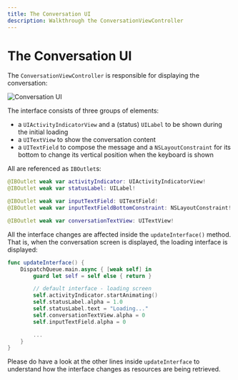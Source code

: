 ```yaml
---
title: The Conversation UI
description: Walkthrough the ConversationViewController
---
```


# The Conversation UI

The `ConversationViewController` is responsible for displaying the conversation:

![Conversation UI](/assets/images/client-sdk/ios-messaging/conversation-ui.png)

The interface consists of three groups of elements:

- a `UIActivityIndicatorView` and a (status) `UILabel` to be shown during the initial loading
- a `UITextView` to show the conversation content
- a `UITextField` to compose the message and a `NSLayoutConstraint` for its bottom to change its vertical position when the keyboard is shown

All are referenced as `IBOutlet`s:

```swift
@IBOutlet weak var activityIndicator: UIActivityIndicatorView!
@IBOutlet weak var statusLabel: UILabel!

@IBOutlet weak var inputTextField: UITextField!
@IBOutlet weak var inputTextFieldBottomConstraint: NSLayoutConstraint!

@IBOutlet weak var conversationTextView: UITextView!
```

All the interface changes are affected inside the `updateInterface()` method. That is, when the conversation screen is displayed, the loading interface is displayed:

```swift
func updateInterface() {
    DispatchQueue.main.async { [weak self] in
        guard let self = self else { return }

        // default interface - loading screen
        self.activityIndicator.startAnimating()
        self.statusLabel.alpha = 1.0
        self.statusLabel.text = "Loading..."
        self.conversationTextView.alpha = 0
        self.inputTextField.alpha = 0

        ...
    }
}
```

Please do have a look at the other lines inside `updateInterface` to understand how the interface changes as resources are being retrieved.
